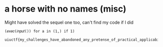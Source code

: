 # a horse with no names (misc)
Might have solved the sequel one too, can't find my code if I did

```
(𝑒𝑥𝑒𝑐(𝑖𝑛𝑝𝑢𝑡()) for a in (1,) if 1)

uiuctf{my_challenges_have_abandoned_any_pretense_of_practical_applicability_and_im_okay_with_that}
```
